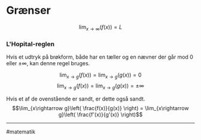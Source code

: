 # Grænser
$$\lim_{x\rightarrow \infty}\left(f(x)\right) = L$$

### L'Hopital-reglen
Hvis et udtryk på brøkform, både har en tæller og en nævner der går mod $0$ eller $\pm\infty$, kan denne regel bruges.

$$\lim_{x\rightarrow g}(f(x)) = \lim_{x\rightarrow g}(g(x)) = 0$$
$$\lim_{x\rightarrow g}(f(x)) = \lim_{x\rightarrow g}(g(x)) = \pm\infty$$

Hvis et af de ovenstående er sandt, er dette også sandt.
$$\lim_{x\rightarrow g}\left( \frac{f(x)}{g(x)} \right) = \lim_{x\rightarrow g}\left( \frac{f'(x)}{g'(x)} \right)$$

---
#matematik 